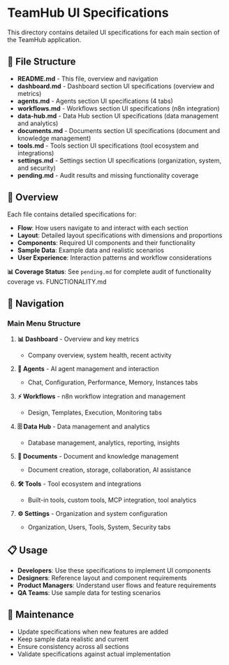 # TeamHub UI Specifications

This directory contains detailed UI specifications for each main section of the TeamHub application.

## 📁 File Structure

- **README.md** - This file, overview and navigation
- **dashboard.md** - Dashboard section UI specifications (overview and metrics)
- **agents.md** - Agents section UI specifications (4 tabs)
- **workflows.md** - Workflows section UI specifications (n8n integration)
- **data-hub.md** - Data Hub section UI specifications (data management and analytics)
- **documents.md** - Documents section UI specifications (document and knowledge management)
- **tools.md** - Tools section UI specifications (tool ecosystem and integrations)
- **settings.md** - Settings section UI specifications (organization, system, and security)
- **pending.md** - Audit results and missing functionality coverage

## 🎯 Overview

Each file contains detailed specifications for:

- **Flow**: How users navigate to and interact with each section
- **Layout**: Detailed layout specifications with dimensions and proportions
- **Components**: Required UI components and their functionality
- **Sample Data**: Example data and realistic scenarios
- **User Experience**: Interaction patterns and workflow considerations

**📊 Coverage Status**: See `pending.md` for complete audit of functionality coverage vs. FUNCTIONALITY.md

## 🧭 Navigation

### Main Menu Structure

1. **📊 Dashboard** - Overview and key metrics

   - Company overview, system health, recent activity

2. **🤖 Agents** - AI agent management and interaction

   - Chat, Configuration, Performance, Memory, Instances tabs

3. **⚡ Workflows** - n8n workflow integration and management

   - Design, Templates, Execution, Monitoring tabs

4. **🗄️ Data Hub** - Data management and analytics

   - Database management, analytics, reporting, insights

5. **📄 Documents** - Document and knowledge management

   - Document creation, storage, collaboration, AI assistance

6. **🛠️ Tools** - Tool ecosystem and integrations

   - Built-in tools, custom tools, MCP integration, tool analytics

7. **⚙️ Settings** - Organization and system configuration
   - Organization, Users, Tools, System, Security tabs

## 📋 Usage

- **Developers**: Use these specifications to implement UI components
- **Designers**: Reference layout and component requirements
- **Product Managers**: Understand user flows and feature requirements
- **QA Teams**: Use sample data for testing scenarios

## 🔄 Maintenance

- Update specifications when new features are added
- Keep sample data realistic and current
- Ensure consistency across all sections
- Validate specifications against actual implementation
